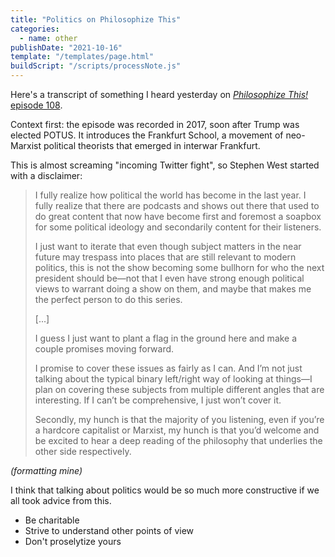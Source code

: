 ```yaml
---
title: "Politics on Philosophize This"
categories:
  - name: other
publishDate: "2021-10-16"
template: "/templates/page.html"
buildScript: "/scripts/processNote.js"
---
```


Here's a transcript of something I heard yesterday on [_Philosophize This!_ episode 108](https://www.philosophizethis.org/podcast/frankfurt-school-intro?rq=108).

Context first: the episode was recorded in 2017, soon after Trump was elected POTUS. It introduces the Frankfurt School, a movement of neo-Marxist political theorists that emerged in interwar Frankfurt.

This is almost screaming "incoming Twitter fight", so Stephen West started with a disclaimer:

> I fully realize how political the world has become in the last year. I fully realize that there are podcasts and shows out there that used to do great content that now have become first and foremost a soapbox for some political ideology and secondarily content for their listeners.
>
> I just want to iterate that even though subject matters in the near future may trespass into places that are still relevant to modern politics, this is not the show becoming some bullhorn for who the next president should be—not that I even have strong enough political views to warrant doing a show on them, and maybe that makes me the perfect person to do this series.
>
> [...]
>
> I guess I just want to plant a flag in the ground here and make a couple promises moving forward.
>
> I promise to cover these issues as fairly as I can. And I’m not just talking about the typical binary left/right way of looking at things—I plan on covering these subjects from multiple different angles that are interesting. If I can’t be comprehensive, I just won’t cover it.
>
> Secondly, my hunch is that the majority of you listening, even if you’re a hardcore capitalist or Marxist, my hunch is that you’d welcome and be excited to hear a deep reading of the philosophy that underlies the other side respectively.

_(formatting mine)_

I think that talking about politics would be so much more constructive if we all took advice from this.

- Be charitable
- Strive to understand other points of view
- Don't proselytize yours
